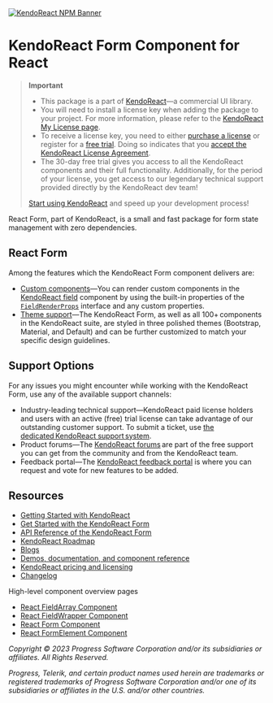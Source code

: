 <a href="https://www.telerik.com/kendo-react-ui?utm_medium=referral&utm_source=npm&utm_campaign=kendo-ui-react-trial-npm-form&utm_content=banner" target="_blank">
<img src="https://www.telerik.com/kendo-react-ui/components/npm-banner.svg" alt="KendoReact NPM Banner">
</a>


# KendoReact Form Component for React

> **Important**
> * This package is а part of [KendoReact](https://www.telerik.com/kendo-react-ui?utm_medium=referral&utm_source=npm&utm_campaign=kendo-ui-react-trial-npm-form)&mdash;a commercial UI library.
> * You will need to install a license key when adding the package to your project. For more information, please refer to the [KendoReact My License page](https://www.telerik.com/kendo-react-ui/components/my-license/?utm_medium=referral&utm_source=npm&utm_campaign=kendo-ui-react-trial-npm-form).
> * To receive a license key, you need to either [purchase a license](https://www.telerik.com/kendo-react-ui/pricing?utm_medium=referral&utm_source=npm&utm_campaign=kendo-ui-react-trial-npm-form) or register for a [free trial](https://www.telerik.com/try/kendo-react-ui?utm_medium=referral&utm_source=npm&utm_campaign=kendo-ui-react-trial-npm-form). Doing so indicates that you [accept the KendoReact License Agreement](https://www.telerik.com/purchase/license-agreement/progress-kendoreact?utm_medium=referral&utm_source=npm&utm_campaign=kendo-ui-react-trial-npm-form).
> * The 30-day free trial gives you access to all the KendoReact components and their full functionality. Additionally, for the period of your license, you get access to our legendary technical support provided directly by the KendoReact dev team!
>
> [Start using KendoReact](https://www.telerik.com/try/kendo-react-ui?utm_medium=referral&utm_source=npm&utm_campaign=kendo-ui-react-trial-npm-form) and speed up your development process!

React Form, part of KendoReact, is a small and fast package for form state management with zero dependencies.

## React Form

Among the features which the KendoReact Form component delivers are:

* [Custom components](https://www.telerik.com/kendo-react-ui/components/form/custom-components/?utm_medium=referral&utm_source=npm&utm_campaign=kendo-ui-react-trial-npm-form)&mdash;You can render custom components in the [KendoReact field](https://www.telerik.com/kendo-react-ui/components/form/api/Field/?utm_medium=referral&utm_source=npm&utm_campaign=kendo-ui-react-trial-npm-form) component by using the built-in properties of the [`FieldRenderProps`](https://www.telerik.com/kendo-react-ui/components/form/api/FieldRenderProps/?utm_medium=referral&utm_source=npm&utm_campaign=kendo-ui-react-trial-npm-form) interface and any custom properties.
* [Theme support](https://www.telerik.com/kendo-react-ui/components/styling/)&mdash;The KendoReact Form, as well as all 100+ components in the KendoReact suite, are styled in three polished themes (Bootstrap, Material, and Default) and can be further customized to match your specific design guidelines.

## Support Options

For any issues you might encounter while working with the KendoReact Form, use any of the available support channels:

* Industry-leading technical support&mdash;KendoReact paid license holders and users with an active (free) trial license can take advantage of our outstanding customer support. To submit a ticket, use [the dedicated KendoReact support system](https://www.telerik.com/account/support-tickets?utm_medium=referral&utm_source=npm&utm_campaign=kendo-ui-react-trial-npm-form).
* Product forums&mdash;The [KendoReact forums](https://www.telerik.com/forums/kendo-ui-react?utm_medium=referral&utm_source=npm&utm_campaign=kendo-ui-react-trial-npm-form) are part of the free support you can get from the community and from the KendoReact team.
* Feedback portal&mdash;The [KendoReact feedback portal](https://feedback.telerik.com/kendo-react-ui?utm_medium=referral&utm_source=npm&utm_campaign=kendo-ui-react-trial-npm-form) is where you can request and vote for new features to be added.

## Resources

* [Getting Started with KendoReact](https://www.telerik.com/kendo-react-ui/components/getting-started/?utm_medium=referral&utm_source=npm&utm_campaign=kendo-ui-react-trial-npm-form)
* [Get Started with the KendoReact Form](https://www.telerik.com/kendo-react-ui/components/form/?utm_medium=referral&utm_source=npm&utm_campaign=kendo-ui-react-trial-npm-form)
* [API Reference of the KendoReact Form](https://www.telerik.com/kendo-react-ui/components/form/api/?utm_medium=referral&utm_source=npm&utm_campaign=kendo-ui-react-trial-npm-form)
* [KendoReact Roadmap](https://www.telerik.com/support/whats-new/kendo-react-ui/roadmap?utm_medium=referral&utm_source=npm&utm_campaign=kendo-ui-react-trial-npm-form)
* [Blogs](https://www.telerik.com/blogs/tag/kendoreact?utm_medium=referral&utm_source=npm&utm_campaign=kendo-ui-react-trial-npm-form)
* [Demos, documentation, and component reference](https://www.telerik.com/kendo-react-ui/components/?utm_medium=referral&utm_source=npm&utm_campaign=kendo-ui-react-trial-npm-form)
* [KendoReact pricing and licensing](https://www.telerik.com/kendo-react-ui/pricing?utm_medium=referral&utm_source=npm&utm_campaign=kendo-ui-react-trial-npm-form)
* [Changelog](https://www.telerik.com/kendo-react-ui/components/changelogs/ui-for-react/?utm_medium=referral&utm_source=npm&utm_campaign=kendo-ui-react-trial-npm-form)

High-level component overview pages

* [React FieldArray Component](https://www.telerik.com/kendo-react-ui/fieldarray)
* [React FieldWrapper Component](https://www.telerik.com/kendo-react-ui/fieldwrapper)
* [React Form Component](https://www.telerik.com/kendo-react-ui/form)
* [React FormElement Component](https://www.telerik.com/kendo-react-ui/formelement)

*Copyright © 2023 Progress Software Corporation and/or its subsidiaries or affiliates. All Rights Reserved.*

*Progress, Telerik, and certain product names used herein are trademarks or registered trademarks of Progress Software Corporation and/or one of its subsidiaries or affiliates in the U.S. and/or other countries.*
